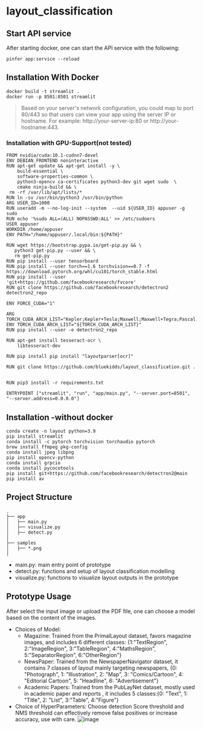 # layout_classification

## Start API service

After starting docker, one can start the API service with the following:

```=sh
pinfer app:service --reload
```

## Installation With Docker

```=sh
docker build -t streamlit .
docker run -p 8501:8501 streamlit
```
> Based on your server's network configuration, you could map to port 80/443 so that users can view your app using the server IP or hostname. For example: http://your-server-ip:80 or http://your-hostname:443.

### Installation with GPU-Support(not tested)
```=sh
FROM nvidia/cuda:10.1-cudnn7-devel
ENV DEBIAN_FRONTEND noninteractive
RUN apt-get update && apt-get install -y \
    build-essential \
    software-properties-common \
    python3-opencv ca-certificates python3-dev git wget sudo  \
    cmake ninja-build && \
 rm -rf /var/lib/apt/lists/*
RUN ln -sv /usr/bin/python3 /usr/bin/python
ARG USER_ID=1000
RUN useradd -m --no-log-init --system  --uid ${USER_ID} appuser -g sudo
RUN echo '%sudo ALL=(ALL) NOPASSWD:ALL' >> /etc/sudoers
USER appuser
WORKDIR /home/appuser
ENV PATH="/home/appuser/.local/bin:${PATH}"

RUN wget https://bootstrap.pypa.io/get-pip.py && \
   python3 get-pip.py --user && \
   rm get-pip.py
RUN pip install --user tensorboard
RUN pip install --user torch==1.6 torchvision==0.7 -f https://download.pytorch.org/whl/cu101/torch_stable.html
RUN pip install --user 'git+https://github.com/facebookresearch/fvcore'
RUN git clone https://github.com/facebookresearch/detectron2 detectron2_repo

ENV FORCE_CUDA="1"

ARG TORCH_CUDA_ARCH_LIST="Kepler;Kepler+Tesla;Maxwell;Maxwell+Tegra;Pascal;Volta;Turing"
ENV TORCH_CUDA_ARCH_LIST="${TORCH_CUDA_ARCH_LIST}"
RUN pip install --user -e detectron2_repo

RUN apt-get install tesseract-ocr \
    libtesseract-dev

RUN pip install pip install "layoutparser[ocr]"

RUN git clone https://github.com/bluekidds/layout_classification.git .


RUN pip3 install -r requirements.txt

ENTRYPOINT ["streamlit", "run", "app/main.py", "--server.port=8501", "--server.address=0.0.0.0"]
```

## Installation -without docker

```=sh
conda create -n layout python=3.9
pip install streamlit
conda install -c pytorch torchvision torchaudio pytorch
brew install ffmpeg pkg-config
conda install jpeg libpng
pip install opencv-python
conda install grpcio
conda install pycocotools
pip install git+https://github.com/facebookresearch/detectron2@main
pip install av
```

## Project Structure

    .
    ├── app
    │   ├── main.py
    │   ├── visualize.py
    │   ├── detect.py
    │
    ├── samples
    │   ├── *.png
    │

- main.py: main entry point of prototype
- detect.py: functions and setup of layout classification modelling
- visualize.py: functions to visualize layout outputs in the prototype

## Prototype Usage

After select the input image or upload the PDF file, one can choose a model based on the content of the images.

- Choices of Model:
    - Magazine: Trained from the PrimalLayout dataset, favors magazine
    images, and includes 6 different classes: {1:"TextRegion", 2:"ImageRegion", 3:"TableRegion", 4:"MathsRegion", 5:"SeparatorRegion", 6:"OtherRegion"}
    - NewsPaper: Trained from the NewspaperNavigator dataset, it contains 7 classes of layout mainly targeting newspapers,
    {0: "Photograph", 1: "Illustration", 2: "Map", 3: "Comics/Cartoon", 4: "Editorial Cartoon", 5: "Headline", 6: "Advertisement"}
    - Academic Papers: Trained from the PubLayNet dataset, mostly used in academic paper and reports
    , it includes 5 classes:{0: "Text", 1: "Title", 2: "List", 3:"Table", 4:"Figure"}
- Choice of HyperParameters:
Choose detection Score threshold and NMS threshold can effectively remove false positives or increase accuracy, use with care. 
 ![image](https://user-images.githubusercontent.com/358454/184547439-8c84735e-1293-4400-bd73-88109332b594.png)
    
